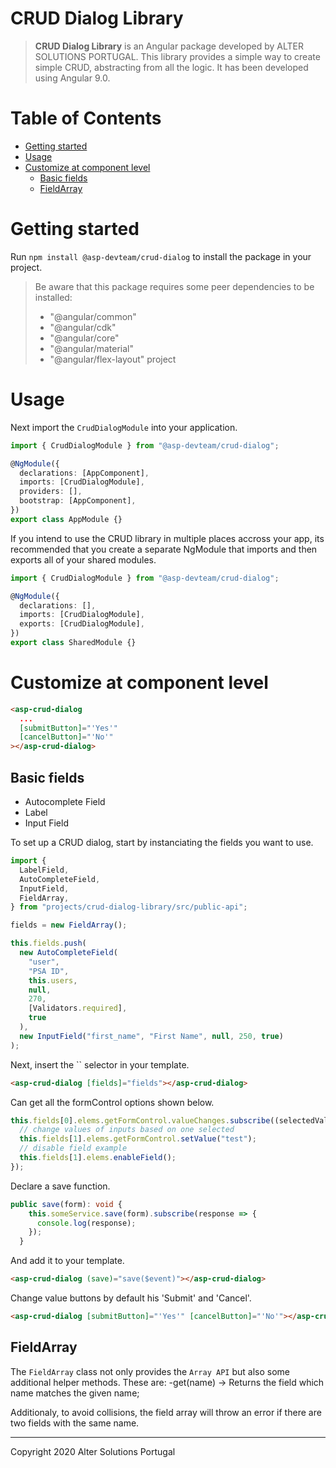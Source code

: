 # CRUD Dialog Library

> **CRUD Dialog Library** is an Angular package developed by ALTER SOLUTIONS PORTUGAL. This library provides a simple way to create simple CRUD, abstracting from all the logic. It has been developed using Angular 9.0.

# Table of Contents

- [Getting started](#getting-started)
- [Usage](#usage)
- [Customize at component level](#customize-at-component-level)
  - [Basic fields](#basic-fields)
  - [FieldArray](#fieldarray)

# Getting started

Run `npm install @asp-devteam/crud-dialog` to install the package in your project.

> Be aware that this package requires some peer dependencies to be installed:
>
> - "@angular/common"
> - "@angular/cdk"
> - "@angular/core"
> - "@angular/material"
> - "@angular/flex-layout"
>   project

# Usage

Next import the `CrudDialogModule` into your application.

```typescript
import { CrudDialogModule } from "@asp-devteam/crud-dialog";

@NgModule({
  declarations: [AppComponent],
  imports: [CrudDialogModule],
  providers: [],
  bootstrap: [AppComponent],
})
export class AppModule {}
```

If you intend to use the CRUD library in multiple places accross your app, its recommended that you create a separate NgModule that imports and then exports all of your shared modules.

```typescript
import { CrudDialogModule } from "@asp-devteam/crud-dialog";

@NgModule({
  declarations: [],
  imports: [CrudDialogModule],
  exports: [CrudDialogModule],
})
export class SharedModule {}
```

# Customize at component level

```html
<asp-crud-dialog
  ...
  [submitButton]="'Yes'"
  [cancelButton]="'No'"
></asp-crud-dialog>
```

## Basic fields

<ul>
    <li>Autocomplete Field</li>
    <li>Label</li>
    <li>Input Field</li>
</ul>
To set up a CRUD dialog, start by instanciating the fields you want to use.

```typescript
import {
  LabelField,
  AutoCompleteField,
  InputField,
  FieldArray,
} from "projects/crud-dialog-library/src/public-api";

fields = new FieldArray();

this.fields.push(
  new AutoCompleteField(
    "user",
    "PSA ID",
    this.users,
    null,
    270,
    [Validators.required],
    true
  ),
  new InputField("first_name", "First Name", null, 250, true)
);
```

Next, insert the `` selector in your template.

```html
<asp-crud-dialog [fields]="fields"></asp-crud-dialog>
```

Can get all the formControl options shown below.

```typescript
this.fields[0].elems.getFormControl.valueChanges.subscribe((selectedValue) => {
  // change values of inputs based on one selected
  this.fields[1].elems.getFormControl.setValue("test");
  // disable field example
  this.fields[1].elems.enableField();
});
```

Declare a save function.

```typescript
public save(form): void {
    this.someService.save(form).subscribe(response => {
      console.log(response);
    });
  }
```

And add it to your template.

```html
<asp-crud-dialog (save)="save($event)"></asp-crud-dialog>
```

Change value buttons by default his 'Submit' and 'Cancel'.

```html
<asp-crud-dialog [submitButton]="'Yes'" [cancelButton]="'No'"></asp-crud-dialog>
```

## FieldArray

The `FieldArray` class not only provides the `Array API` but also some additional helper methods. These are:
-get(name) -> Returns the field which name matches the given name;

Additionaly, to avoid collisions, the field array will throw an error if there are two fields with the same name.

---

Copyright 2020 Alter Solutions Portugal
